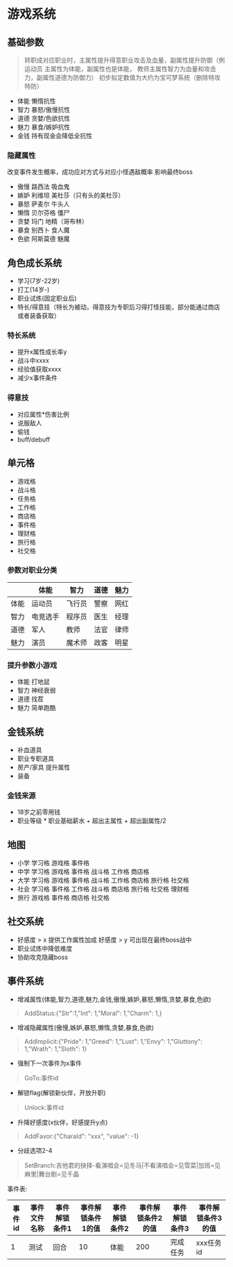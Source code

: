 # 游戏系统

## 基础参数

> 转职成对应职业时，主属性提升得意职业攻击及血量，副属性提升防御（例运动员 主属性为体能，副属性也是体能， 教师主属性智力为血量和攻击力，副属性道德为防御力）
  初步拟定数值为大约为宝可梦系统（删除特攻特防）

* 体能 懒惰抗性
* 智力 暴怒/傲慢抗性
* 道德 贪婪/色欲抗性
* 魅力 暴食/嫉妒抗性
* 金钱 持有现金会降低全抗性

### 隐藏属性

改变事件发生概率，成功应对方式与对应小怪遇敌概率
影响最终boss

* 傲慢 路西法    吸血鬼
* 嫉妒 利维坦    美杜莎（只有头的美杜莎）
* 暴怒 萨麦尔    牛头人
* 懒惰 贝尔芬格  僵尸
* 贪婪 玛门      地精（哥布林）
* 暴食 别西卜    食人魔
* 色欲 阿斯莫德  魅魔

## 角色成长系统

* 学习(7岁-22岁)
* 打工(14岁-)
* 职业试炼(固定职业后)
* 特长/得意技（特长为被动，得意技为专职后习得打怪技能，部分能通过商店或者装备获取）

### 特长系统

* 提升x属性成长率y
* 战斗中xxxx
* 经验值获取xxxx
* 减少x事件条件

### 得意技

* 对应属性*伤害比例
* 说服敌人
* 偷钱
* buff/debuff

## 单元格

* 游戏格
* 战斗格
* 任务格
* 工作格
* 商店格
* 事件格
* 理财格
* 旅行格
* 社交格

### 参数对职业分类

|      | 体能   | 智力   | 道德 | 魅力 |
| ---- | ------ | ------ | ---- | ---- |
| 体能 | 运动员 | 飞行员 | 警察 | 网红 |
| 智力 | 电竞选手 | 程序员 | 医生 | 经理 |
| 道德 | 军人   | 教师   | 法官 | 律师 |
| 魅力 | 演员   | 魔术师 | 政客 | 明星 |

### 提升参数小游戏

* 体能 打地鼠
* 智力 神经衰弱
* 道德 找茬
* 魅力 简单跑酷

## 金钱系统

* 补血道具
* 职业专职道具
* 房产/家具 提升属性
* 装备

### 金钱来源

* 18岁之前零用钱
* 职业等级 * 职业基础薪水 + 超出主属性 + 超出副属性/2

## 地图

* 小学 学习格 游戏格 事件格
* 中学 学习格 游戏格 事件格 战斗格 工作格 商店格
* 大学 学习格 游戏格 事件格 战斗格 工作格 商店格 旅行格 社交格
* 社会 学习格 事件格 工作格 战斗格 商店格 旅行格 社交格 理财格
* 旅行 游戏格 事件格 商店格 社交格

## 社交系统

* 好感度 > x 提供工作属性加成 好感度 > y 可出现在最终boss战中
* 职业试炼中降低难度
* 协助攻克隐藏boss


## 事件系统

* 增减属性(体能,智力,道德,魅力,金钱,傲慢,嫉妒,暴怒,懒惰,贪婪,暴食,色欲)
> AddStatus:{"Str":1,"Int": 1,"Moral": 1,"Charm": 1,}
* 增减隐藏属性(傲慢,嫉妒,暴怒,懒惰,贪婪,暴食,色欲)
> AddImplicit:{"Pride": 1,"Greed": 1,"Lust": 1,"Envy": 1,"Gluttony": 1,"Wrath": 1,"Sloth": 1}
* 强制下一次事件为x事件
> GoTo:事件id
* 解锁flag(解锁新伙伴，开放升职)
> Unlock:事件id
* 升降好感度(x伙伴，好感提升y点)
> AddFavor:{"CharaId": "xxx", "value": -1}
* 分歧选项2-4
> SetBranch:吉他君的抉择-看演唱会=见冬马|不看演唱会=见雪菜|加班=见麻里|舞台剧=见千晶


事件表:

| 事件id | 事件文件名称 | 事件解锁条件1 | 事件解锁条件1的值 | 事件解锁条件2 | 事件解锁条件2的值 | 事件解锁条件3 | 事件解锁条件3的值 |
| ---- | ------ | ------ | ---- | ---- | ------ | ---- | ---- |
| 1| 测试 | 回合 | 10  | 体能 | 200 | 完成任务 | xxx任务id |